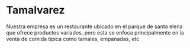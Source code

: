 # Tamalvarez
Nuestra empresa es un restaurante ubicado en el parque de santa elena que ofrece productos variados, pero esta se enfoca principalmente en la venta de comida tipica como tamales, empanadas, etc 
